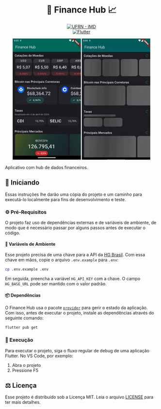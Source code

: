 <h1 align="center">💸 Finance Hub 📈</h1>

<p align="center">
<a href="https://www.metropoledigital.ufrn.br/portal/"><img alt="UFRN - IMD" src="https://img.shields.io/badge/ufrn-imd-ufrn?style=for-the-badge&labelColor=%23164194&color=%230095DB&link=https%3A%2F%2Fwww.metropoledigital.ufrn.br%2Fportal%2F"></a>
<br>
<a href="https://flutter.dev/"><img alt="Flutter" src="https://img.shields.io/badge/Flutter-02569B?style=for-the-badge&logo=flutter&logoColor=white"></a>
</p>

<p align="center">
<img alt="Captura de tela do app" src="docs/finance-hub-screenshot.png" height="400">
<img alt="Animação demonstrando o uso do app" src="docs/finance-hub-demonstration.gif" height="400">
</p>

Aplicativo com hub de dados financeiros.

## 🏁 Iniciando

Essas instruções lhe darão uma cópia do projeto e um caminho para executá-lo localmente para fins de desenvolvimento e teste.

### ⚙️ Pré-Requisitos

O projeto faz uso de dependências externas e de variáveis de ambiente, de modo que é necessário passar por alguns passos antes de executar o código.

#### 🔑 Variáveis de Ambiente

Esse projeto precisa de uma chave para a API da [HG Brasil](https://hgbrasil.com/). Com essa chave em mãos, copie o arquivo `.env.example` para `.env`:

```bash
cp .env.example .env
```

Em seguida, preencha a variável `HG_API_KEY` com a chave. O campo `HG_BASE_URL` pode ser mantido com o valor padrão.

#### 📦 Dependências

O Finance Hub usa o pacote [`provider`](https://pub.dev/packages/provider) para gerir o estado da aplicação. Com isso, antes de executar o projeto, instale as dependências através do seguinte comando:

```bash
flutter pub get
```

### 🚀 Execução

Para executar o projeto, siga o fluxo regular de debug de uma aplicação Flutter. No VS Code, por exemplo:

1. Abra o projeto
2. Pressione F5

## ⚖️ Licença

Esse projeto é distribuído sob a Licença MIT. Leia o arquivo [LICENSE](LICENSE) para ter mais detalhes.
